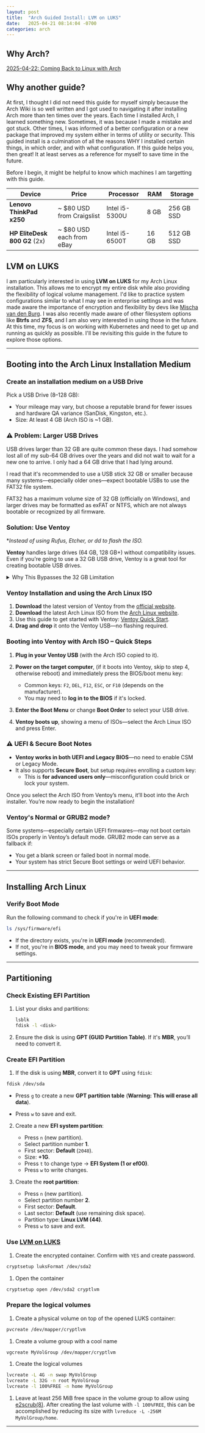 ```yaml
---
layout: post
title:  "Arch Guided Install: LVM on LUKS"
date:   2025-04-21 08:14:04 -0700
categories: arch
---
```


## Why Arch?

[2025-04-22: Coming Back to Linux with Arch](./2025-04-22-linux.md)

## Why another guide?

At first, I thought I did not need this guide for myself simply because the Arch Wiki is so well written and I got used to navigating it after installing Arch more than ten times over the years. Each time I installed Arch, I learned something new. Sometimes, it was because I made a mistake and got stuck. Other times, I was informed of a better configuration or a new package that improved my system either in terms of utility or security. This guided install is a culmination of all the reasons WHY I installed certain things, in which order, and with what configuration. If this guide helps you, then great! It at least serves as a reference for myself to save time in the future.

Before I begin, it might be helpful to know which machines I am targetting with this guide.

| Device                         | Price                    | Processor        | RAM    | Storage    |
|---------------------------------|--------------------------|------------------|--------|------------|
| **Lenovo ThinkPad x250**        | ~ $80 USD from Craigslist | Intel i5-5300U   | 8 GB   | 256 GB SSD |
| **HP EliteDesk 800 G2** (2x)    | ~ $80 USD each from eBay  | Intel i5-6500T   | 16 GB  | 512 GB SSD |

## LVM on LUKS

I am particularly interested in using **LVM on LUKS** for my Arch Linux installation. This allows me to encrypt my entire disk while also providing the flexibility of logical volume management. I'd like to practice system configurations similar to what I may see in enterprise settings and was made aware the importance of encryption and flexibility by devs like [Mischa van den Burg](https://www.youtube.com/watch?v=qboMuv9vSpQ). I was also recently made aware of other filesystem options like **Btrfs** and **ZFS**, and I am also very interested in using those in the future. At this time, my focus is on working with Kubernetes and need to get up and running as quickly as possible. I'll be revisiting this guide in the future to explore those options.

---

## Booting into the Arch Linux Installation Medium

### Create an installation medium on a USB Drive

Pick a USB Drive (8–128 GB):

- Your mileage may vary, but choose a reputable brand for fewer issues and hardware QA variance (SanDisk, Kingston, etc.).
- Size: At least 4 GB (Arch ISO is ~1 GB).

### ⚠️ Problem: Larger USB Drives

USB drives larger than 32 GB are quite common these days. I had somehow lost all of my sub-64 GB drives over the years and did not wait to wait for a new one to arrive. I only had a 64 GB drive that I had lying around.

I read that it's recommended to use a USB stick 32 GB or smaller because many systems—especially older ones—expect bootable USBs to use the FAT32 file system.

FAT32 has a maximum volume size of 32 GB (officially on Windows), and larger drives may be formatted as exFAT or NTFS, which are not always bootable or recognized by all firmware.

### Solution: Use Ventoy

**Instead of using Rufus, Etcher, or dd to flash the ISO.*

**Ventoy** handles large drives (64 GB, 128 GB+) without compatibility issues. Even if you're going to use a 32 GB USB drive, Ventoy is a great tool for creating bootable USB drives.

<details>
<summary> Why This Bypasses the 32 GB Limitation </summary>

1. No reliance on FAT32 for the bootable ISO itself
    - Ventoy handles booting via its own partition and tools, so the USB’s size or file system type doesn't block bootability. Even if the main partition is exFAT or NTFS, Ventoy can still boot the ISOs.

1. UEFI/BIOS compatibility built-in
    - Ventoy is designed to work with both legacy BIOS and modern UEFI systems, removing guesswork about formatting or partitioning.

1. No need to format for each new ISO
    Just drag and drop ISO files onto the USB. Want Arch, Ubuntu, and Kali on the same stick? Done.

</details>

### Ventoy Installation and using the Arch Linux ISO

1. **Download** the latest version of Ventoy from the [official website](https://www.ventoy.net/en/download.html).
1. **Download** the latest Arch Linux ISO from the [Arch Linux website](https://archlinux.org/download/).
1. Use this guide to get started with Ventoy: [Ventoy Quick Start](https://www.ventoy.net/en/doc_start.html).
1. **Drag and drop** it onto the Ventoy USB—no flashing required.

### Booting into Ventoy with Arch ISO – Quick Steps

1. **Plug in your Ventoy USB** (with the Arch ISO copied to it).

2. **Power on the target computer**, (if it boots into Ventoy, skip to step 4, otherwise reboot) and immediately press the BIOS/boot menu key:  
   - Common keys: `F2`, `DEL`, `F12`, `ESC`, or `F10` (depends on the manufacturer).  
   - You may need to **log in to the BIOS** if it's locked.

3. **Enter the Boot Menu** or change **Boot Order** to select your USB drive.

4. **Ventoy boots up**, showing a menu of ISOs—select the Arch Linux ISO and press Enter.

### ⚠️ UEFI & Secure Boot Notes

- **Ventoy works in both UEFI and Legacy BIOS**—no need to enable CSM or Legacy Mode.  
- It also supports **Secure Boot**, but setup requires enrolling a custom key:
  - This is **for advanced users only**—misconfiguration could brick or lock your system.

Once you select the Arch ISO from Ventoy’s menu, it’ll boot into the Arch installer. You’re now ready to begin the installation!

### Ventoy's Normal or GRUB2 mode?

Some systems—especially certain UEFI firmwares—may not boot certain ISOs properly in Ventoy’s default mode. GRUB2 mode can serve as a fallback if:

- You get a blank screen or failed boot in normal mode.
- Your system has strict Secure Boot settings or weird UEFI behavior.

---

## Installing Arch Linux

### Verify Boot Mode

Run the following command to check if you're in **UEFI mode**:

```bash
ls /sys/firmware/efi
```

- If the directory exists, you're in **UEFI mode** (recommended).
- If not, you're in **BIOS mode**, and you may need to tweak your firmware settings.

---

## Partitioning

### Check Existing EFI Partition

1. List your disks and partitions:

    ```bash
    lsblk
    fdisk -l <disk>
    ```

2. Ensure the disk is using **GPT (GUID Partition Table)**. If it's **MBR**, you’ll need to convert it.

### Create EFI Partition

1. If the disk is using **MBR**, convert it to **GPT** using `fdisk`:

 ```bash
 fdisk /dev/sda
 ```

 - Press `g` to create a new **GPT partition table** (**Warning: This will erase all data**).

- Press `w` to save and exit.

2. Create a new **EFI system partition**:

    - Press `n` (new partition).
    - Select partition number **1**.
    - First sector: **Default** (`2048`).
    - Size: **+1G**.
    - Press `t` to change type → **EFI System (1 or ef00)**.
    - Press `w` to write changes.

3. Create the **root partition**:

    - Press `n` (new partition).
    - Select partition number **2**.
    - First sector: **Default**.
    - Last sector: **Default** (use remaining disk space).
    - Partition type: **Linux LVM (44)**.
    - Press `w` to save and exit.

### Use [LVM on LUKS](https://wiki.archlinux.org/title/Dm-crypt/Encrypting_an_entire_system#LVM_on_LUKS)

1. Create the encrypted container. Confirm with `YES` and create password.

 ```bash
 cryptsetup luksFormat /dev/sda2
 ```

1. Open the container

  ```bash
  cryptsetup open /dev/sda2 cryptlvm
  ```

### Prepare the logical volumes

1. Create a physical volume on top of the opened LUKS container:

 ```bash
 pvcreate /dev/mapper/cryptlvm
 ```

1. Create a volume group with a cool name

 ```bash
 vgcreate MyVolGroup /dev/mapper/cryptlvm
 ```

1. Create the logical volumes

 ```bash
 lvcreate -L 4G -n swap MyVolGroup
 lvcreate -L 32G -n root MyVolGroup
 lvcreate -l 100%FREE -n home MyVolGroup
 ```

1. Leave at least 256 MiB free space in the volume group to allow using [e2scrub(8)](https://man.archlinux.org/man/e2scrub.8). After creating the last volume with `-l 100%FREE`, this can be accomplished by reducing its size with `lvreduce -L -256M MyVolGroup/home`.

---

<!-- ### Format the Partitions

1. Format the **EFI partition**:

    ```bash
    mkfs.fat -F32 /dev/sda1
    ```

2. Format the **root partition** as **ext4**:

    ```bash
    mkfs.ext4 /dev/sda2
    ```

### Mount the Partitions

1. Mount the **root partition**:

    ```bash
    mount /dev/sda2 /mnt
    ```

2. Mount the **EFI partition**:

    ```bash
    mount --mkdir /dev/sda1 /mnt/boot
    ```

---

## Install Essential Packages

Run the following command to install the **base system**:

```bash
pacstrap -K /mnt base linux linux-firmware
```

### Generate Filesystem Table

Generate an `fstab` file to automatically mount partitions on boot:

```bash
genfstab -U /mnt >> /mnt/etc/fstab
```

### Chroot into the New System

Enter your newly installed Arch Linux environment:

```bash
arch-chroot /mnt
```

---

## System Configuration

### **Set Time Zone**

```bash
ln -sf /usr/share/zoneinfo/US/Pacific /etc/localtime
```

### **Sync Hardware Clock**

```bash
hwclock --systohc
```

### Configure Locale

1. Edit `/etc/locale.gen` and uncomment:

    ```
    en_US.UTF-8 UTF-8
    ```

2. Generate locales:

    ```bash
    locale-gen
    ```

### Set Hostname

Create the `/etc/hostname` file with your chosen hostname:

```bash
echo "myhostname" > /etc/hostname
```

### Set Root Password

```bash
passwd
```

---

## Install and Configure GRUB

### Install GRUB and Boot Manager

```bash
pacman -S grub efibootmgr
```

### Install GRUB to the EFI System Partition (ESP)

```bash
grub-install --target=x86_64-efi --efi-directory=/boot --bootloader-id=GRUB
```

### Generate GRUB Configuration

```bash
grub-mkconfig -o /boot/grub/grub.cfg
```

---

## Final Steps

1. Exit chroot:

    ```bash
    exit
    ```

2. Unmount partitions:

    ```bash
    umount -R /mnt
    ```

3. Reboot:

    ```bash
    reboot
    ```

## Next Steps

### Network Configuration -->
